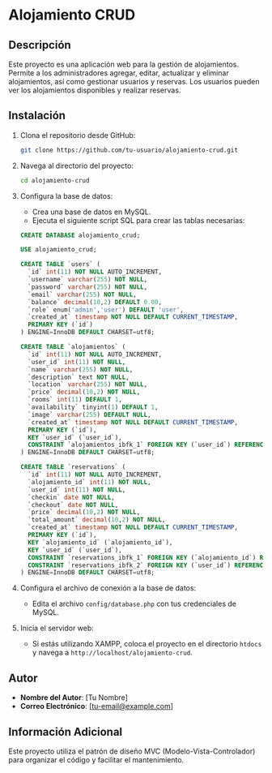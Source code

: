 # Alojamiento CRUD

## Descripción

Este proyecto es una aplicación web para la gestión de alojamientos. Permite a los administradores agregar, editar, actualizar y eliminar alojamientos, así como gestionar usuarios y reservas. Los usuarios pueden ver los alojamientos disponibles y realizar reservas.

## Instalación

1. Clona el repositorio desde GitHub:
    ```sh
    git clone https://github.com/tu-usuario/alojamiento-crud.git
    ```

2. Navega al directorio del proyecto:
    ```sh
    cd alojamiento-crud
    ```

3. Configura la base de datos:
    - Crea una base de datos en MySQL.
    - Ejecuta el siguiente script SQL para crear las tablas necesarias:

    ```sql
    CREATE DATABASE alojamiento_crud;

    USE alojamiento_crud;

    CREATE TABLE `users` (
      `id` int(11) NOT NULL AUTO_INCREMENT,
      `username` varchar(255) NOT NULL,
      `password` varchar(255) NOT NULL,
      `email` varchar(255) NOT NULL,
      `balance` decimal(10,2) DEFAULT 0.00,
      `role` enum('admin','user') DEFAULT 'user',
      `created_at` timestamp NOT NULL DEFAULT CURRENT_TIMESTAMP,
      PRIMARY KEY (`id`)
    ) ENGINE=InnoDB DEFAULT CHARSET=utf8;

    CREATE TABLE `alojamientos` (
      `id` int(11) NOT NULL AUTO_INCREMENT,
      `user_id` int(11) NOT NULL,
      `name` varchar(255) NOT NULL,
      `description` text NOT NULL,
      `location` varchar(255) NOT NULL,
      `price` decimal(10,2) NOT NULL,
      `rooms` int(11) DEFAULT 1,
      `availability` tinyint(1) DEFAULT 1,
      `image` varchar(255) DEFAULT NULL,
      `created_at` timestamp NOT NULL DEFAULT CURRENT_TIMESTAMP,
      PRIMARY KEY (`id`),
      KEY `user_id` (`user_id`),
      CONSTRAINT `alojamientos_ibfk_1` FOREIGN KEY (`user_id`) REFERENCES `users` (`id`) ON DELETE CASCADE
    ) ENGINE=InnoDB DEFAULT CHARSET=utf8;

    CREATE TABLE `reservations` (
      `id` int(11) NOT NULL AUTO_INCREMENT,
      `alojamiento_id` int(11) NOT NULL,
      `user_id` int(11) NOT NULL,
      `checkin` date NOT NULL,
      `checkout` date NOT NULL,
      `price` decimal(10,2) NOT NULL,
      `total_amount` decimal(10,2) NOT NULL,
      `created_at` timestamp NOT NULL DEFAULT CURRENT_TIMESTAMP,
      PRIMARY KEY (`id`),
      KEY `alojamiento_id` (`alojamiento_id`),
      KEY `user_id` (`user_id`),
      CONSTRAINT `reservations_ibfk_1` FOREIGN KEY (`alojamiento_id`) REFERENCES `alojamientos` (`id`) ON DELETE CASCADE,
      CONSTRAINT `reservations_ibfk_2` FOREIGN KEY (`user_id`) REFERENCES `users` (`id`) ON DELETE CASCADE
    ) ENGINE=InnoDB DEFAULT CHARSET=utf8;
    ```

4. Configura el archivo de conexión a la base de datos:
    - Edita el archivo `config/database.php` con tus credenciales de MySQL.

5. Inicia el servidor web:
    - Si estás utilizando XAMPP, coloca el proyecto en el directorio `htdocs` y navega a `http://localhost/alojamiento-crud`.

## Autor

- **Nombre del Autor**: [Tu Nombre]
- **Correo Electrónico**: [tu-email@example.com]

## Información Adicional

Este proyecto utiliza el patrón de diseño MVC (Modelo-Vista-Controlador) para organizar el código y facilitar el mantenimiento.